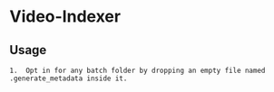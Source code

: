 # Video-Indexer

## Usage

	1.	Opt in for any batch folder by dropping an empty file named .generate_metadata inside it.